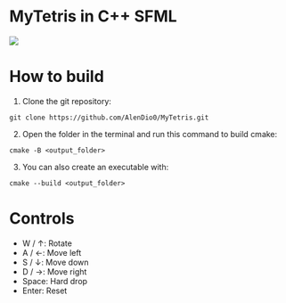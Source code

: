 ﻿# MyTetris in C++ SFML
<img src="MyTetris.gif" />

# How to build
  1. Clone the git repository:
```
git clone https://github.com/AlenDio0/MyTetris.git
```
  2. Open the folder in the terminal and run this command to build cmake:
```
cmake -B <output_folder>
```
  3. You can also create an executable with:
```
cmake --build <output_folder>
```

# Controls
  - W / ↑: Rotate
  - A / ←: Move left
  - S / ↓: Move down
  - D / →: Move right
  - Space: Hard drop
  - Enter: Reset
